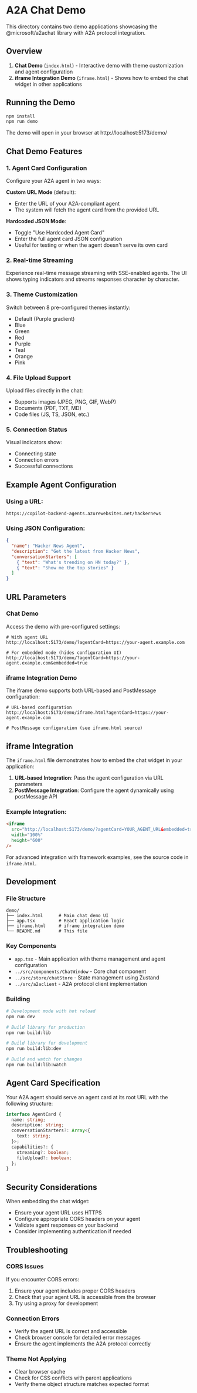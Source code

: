 # A2A Chat Demo

This directory contains two demo applications showcasing the @microsoft/a2achat library with A2A protocol integration.

## Overview

1. **Chat Demo** (`index.html`) - Interactive demo with theme customization and agent configuration
2. **iframe Integration Demo** (`iframe.html`) - Shows how to embed the chat widget in other applications

## Running the Demo

```bash
npm install
npm run demo
```

The demo will open in your browser at http://localhost:5173/demo/

## Chat Demo Features

### 1. Agent Card Configuration
Configure your A2A agent in two ways:

**Custom URL Mode** (default):
- Enter the URL of your A2A-compliant agent
- The system will fetch the agent card from the provided URL

**Hardcoded JSON Mode**:
- Toggle "Use Hardcoded Agent Card"
- Enter the full agent card JSON configuration
- Useful for testing or when the agent doesn't serve its own card

### 2. Real-time Streaming
Experience real-time message streaming with SSE-enabled agents. The UI shows typing indicators and streams responses character by character.

### 3. Theme Customization
Switch between 8 pre-configured themes instantly:
- Default (Purple gradient)
- Blue
- Green  
- Red
- Purple
- Teal
- Orange
- Pink

### 4. File Upload Support
Upload files directly in the chat:
- Supports images (JPEG, PNG, GIF, WebP)
- Documents (PDF, TXT, MD)
- Code files (JS, TS, JSON, etc.)

### 5. Connection Status
Visual indicators show:
- Connecting state
- Connection errors
- Successful connections

## Example Agent Configuration

### Using a URL:
```
https://copilot-backend-agents.azurewebsites.net/hackernews
```

### Using JSON Configuration:
```json
{
  "name": "Hacker News Agent",
  "description": "Get the latest from Hacker News",
  "conversationStarters": [
    { "text": "What's trending on HN today?" },
    { "text": "Show me the top stories" }
  ]
}
```

## URL Parameters

### Chat Demo
Access the demo with pre-configured settings:

```
# With agent URL
http://localhost:5173/demo/?agentCard=https://your-agent.example.com

# For embedded mode (hides configuration UI)
http://localhost:5173/demo/?agentCard=https://your-agent.example.com&embedded=true
```

### iframe Integration Demo
The iframe demo supports both URL-based and PostMessage configuration:

```
# URL-based configuration
http://localhost:5173/demo/iframe.html?agentCard=https://your-agent.example.com

# PostMessage configuration (see iframe.html source)
```

## iframe Integration

The `iframe.html` file demonstrates how to embed the chat widget in your application:

1. **URL-based Integration**: Pass the agent configuration via URL parameters
2. **PostMessage Integration**: Configure the agent dynamically using postMessage API

### Example Integration:
```html
<iframe 
  src="http://localhost:5173/demo/?agentCard=YOUR_AGENT_URL&embedded=true"
  width="100%" 
  height="600"
/>
```

For advanced integration with framework examples, see the source code in `iframe.html`.

## Development

### File Structure
```
demo/
├── index.html      # Main chat demo UI
├── app.tsx         # React application logic
├── iframe.html     # iframe integration demo
└── README.md       # This file
```

### Key Components
- `app.tsx` - Main application with theme management and agent configuration
- `../src/components/ChatWindow` - Core chat component
- `../src/store/chatStore` - State management using Zustand
- `../src/a2aclient` - A2A protocol client implementation

### Building

```bash
# Development mode with hot reload
npm run dev

# Build library for production
npm run build:lib

# Build library for development
npm run build:lib:dev

# Build and watch for changes
npm run build:lib:watch
```

## Agent Card Specification

Your A2A agent should serve an agent card at its root URL with the following structure:

```typescript
interface AgentCard {
  name: string;
  description: string;
  conversationStarters?: Array<{
    text: string;
  }>;
  capabilities?: {
    streaming?: boolean;
    fileUpload?: boolean;
  };
}
```

## Security Considerations

When embedding the chat widget:
- Ensure your agent URL uses HTTPS
- Configure appropriate CORS headers on your agent
- Validate agent responses on your backend
- Consider implementing authentication if needed

## Troubleshooting

### CORS Issues
If you encounter CORS errors:
1. Ensure your agent includes proper CORS headers
2. Check that your agent URL is accessible from the browser
3. Try using a proxy for development

### Connection Errors
- Verify the agent URL is correct and accessible
- Check browser console for detailed error messages
- Ensure the agent implements the A2A protocol correctly

### Theme Not Applying
- Clear browser cache
- Check for CSS conflicts with parent applications
- Verify theme object structure matches expected format
